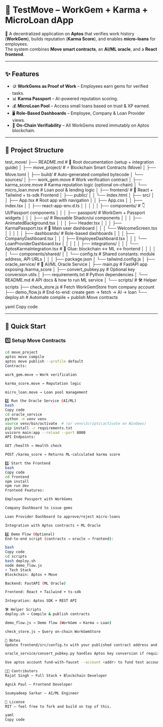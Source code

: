 # 🌟 TestMove – WorkGem + Karma + MicroLoan dApp  

🚀 A decentralized application on **Aptos** that verifies work history (**WorkGem**), builds reputation (**Karma Score**), and enables **micro-loans** for employees.  
The system combines **Move smart contracts**, an **AI/ML oracle**, and a **React frontend**.  

---

## ✨ Features  
- 🪙 **WorkGems as Proof of Work** – Employees earn gems for verified tasks.  
- 📊 **Karma Passport** – AI-powered reputation scoring.  
- 💰 **MicroLoan Pool** – Access small loans based on trust & XP earned.  
- 🖥 **Role-Based Dashboards** – Employee, Company & Loan Provider views.  
- 🔗 **On-Chain Verifiability** – All WorkGems stored immutably on Aptos blockchain.  

---

## 📂 Project Structure  

test_move/
├── README.md # 📖 Root documentation (setup + integration guide)
│
├── move_project/ # ⚡ Blockchain Smart Contracts (Move)
│ ├── Move.toml
│ ├── build/ # Auto-generated compiled bytecode
│ └── sources/
│ ├── work_gem.move # Work verification contract
│ ├── karma_score.move # Karma reputation logic (optional on-chain)
│ └── micro_loan.move # Loan pool & lending logic
│
├── frontend/ # 🎨 React + Tailwind + ts-sdk Frontend
│ ├── public/
│ │ └── index.html
│ ├── src/
│ │ ├── App.tsx # Root app with navigation
│ │ ├── App.css
│ │ ├── index.tsx
│ │ ├── react-app-env.d.ts
│ │ │
│ │ ├── components/ # 👇 UI/Passport components
│ │ │ ├── passport/ # WorkGem + Passport widgets
│ │ │ ├── ui/ # Reusable Shadcn/ui components
│ │ │ ├── AnimatedBackground.tsx
│ │ │ ├── Header.tsx
│ │ │ ├── KarmaPassport.tsx # 🚀 Main user dashboard
│ │ │ └── WelcomeScreen.tsx
│ │ │
│ │ ├── dashboards/ # Role-based dashboards
│ │ │ ├── CompanyDashboard.tsx
│ │ │ ├── EmployeeDashboard.tsx
│ │ │ └── LoanProviderDashboard.tsx
│ │ │
│ │ ├── integrations/
│ │ │ └── AptosKarmaIntegration.tsx # 💎 Glue: blockchain <-> ML <-> frontend
│ │ │
│ │ └── components/shared/
│ │ └── config.ts # Shared constants: module address, API URLs
│ │
│ ├── package.json
│ └── tailwind.config.js
│
├── oracle_service/ # 🤖 AI/ML Oracle Service
│ ├── main.py # FastAPI app exposing /karma_score
│ ├── convert_pubkey.py # Optional key conversion utils
│ ├── requirements.txt # Python dependencies
│ └── README.md # API docs & how to run ML service
│
└── scripts/ # 🛠 Helper scripts
├── check_store.js # Fetch WorkGemStore from company account
├── demo_flow.js # End-to-end: create gem → fetch → AI → loan
└── deploy.sh # Automate compile + publish Move contracts

yaml
Copy code

---

## 🚀 Quick Start  

### 1️⃣ Setup Move Contracts  
```bash
cd move_project
aptos move compile
aptos move publish --profile default
Contracts:

work_gem.move → Work verification

karma_score.move → Reputation logic

micro_loan.move → Loan pool management

2️⃣ Run the Oracle Service (AI/ML)
bash
Copy code
cd oracle_service
python -m venv venv
source venv/bin/activate  # (or venv\Scripts\activate on Windows)
pip install -r requirements.txt
uvicorn main:app --reload --port 8000
API Endpoints:

GET /health → Health check

POST /karma_score → Returns ML-calculated karma score

3️⃣ Start the Frontend
bash
Copy code
cd frontend
npm install
npm run dev
Frontend Features:

Employee Passport with WorkGems

Company Dashboard to issue gems

Loan Provider Dashboard to approve/reject micro-loans

Integration with Aptos contracts + ML Oracle

4️⃣ Demo Flow (Optional)
End-to-end script (contracts → oracle → frontend):

bash
Copy code
cd scripts
bash deploy.sh
node demo_flow.js
⚡ Tech Stack
Blockchain: Aptos + Move

Backend: FastAPI (ML Oracle)

Frontend: React + Tailwind + ts-sdk

Integration: Aptos SDK + REST API

🛠 Helper Scripts
deploy.sh → Compile & publish contracts

demo_flow.js → Demo flow (WorkGem → Karma → Loan)

check_store.js → Query on-chain WorkGemStore

📌 Notes
Update frontend/src/config.ts with your published contract address and API base URL.

oracle_service/convert_pubkey.py handles Aptos key conversion if required.

Use aptos account fund-with-faucet --account <addr> to fund test accounts on devnet.

👨‍💻 Contributors
Rajat Singh – Full Stack + Blockchain Developer

Agnik Paul – Frontend Developer

Soumyadeep Sarkar – AI/ML Engineer

📜 License
MIT – feel free to fork and build on top of this.

yaml
Copy code
